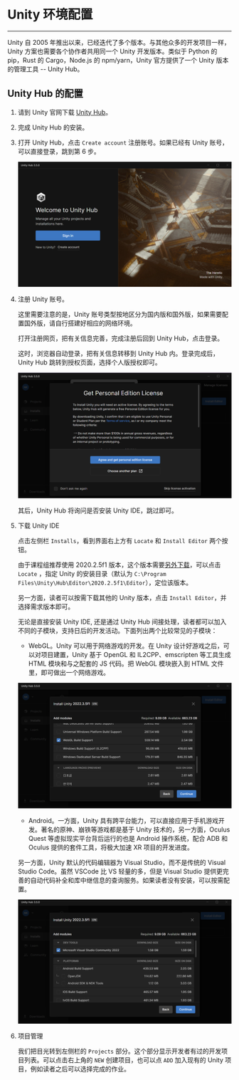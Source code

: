 # Unity 环境配置

---

Unity 自 2005 年推出以来，已经迭代了多个版本。与其他众多的开发项目一样，Unity 方案也需要各个协作者共用同一个 Unity 开发版本。类似于 Python 的 pip，Rust 的 Cargo，Node.js 的 npm/yarn，Unity 官方提供了一个 Unity 版本的管理工具 -- Unity Hub。

## Unity Hub 的配置

1. 请到 Unity 官网下载 [Unity Hub](https://unity.com/download)。

2. 完成 Unity Hub 的安装。

3. 打开 Unity Hub，点击 `Create account` 注册账号。如果已经有 Unity 账号，可以直接登录，跳到第 6 步。

    ![Unity Hub 启动页面](/images/unity-hub-2.PNG)

4. 注册 Unity 账号。 

    这里需要注意的是，Unity 账号类型按地区分为国内版和国外版，如果需要配置国外版，请自行搭建好相应的网络环境。

    打开注册网页，把有关信息完善，完成注册后回到 Unity Hub，点击登录。

    这时，浏览器自动登录，把有关信息转移到 Unity Hub 内。登录完成后，Unity Hub 跳转到授权页面，选择个人版授权即可。

    ![Unity 用户授权](/images/unity-hub-3.png)

    其后，Unity Hub 将询问是否安装 Unity IDE，跳过即可。

5. 下载 Unity IDE

    点击左侧栏 `Installs`，看到界面右上方有 `Locate` 和 `Install Editor` 两个按钮。

    由于课程组推荐使用 2020.2.5f1 版本，这个版本需要[另外下载]()，可以点击 `Locate` ，指定 Unity 的安装目录（默认为 `C:\Program Files\Unity\Hub\Editor\2020.2.5f1\Editor`），定位该版本。

    另一方面，读者可以按需下载其他的 Unity 版本，点击 `Install Editor`，并选择需求版本即可。

    无论是直接安装 Unity IDE, 还是通过 Unity Hub 间接处理，读者都可以加入不同的子模块，支持日后的开发活动。下面列出两个比较常见的子模块：

    - WebGL。Unity 可以用于网络游戏的开发。在 Unity 设计好游戏之后，可以对项目建置，Unity 基于 OpenGL 和 IL2CPP、emscripten 等工具生成 HTML 模块和与之配套的 JS 代码。把 WebGL 模块嵌入到 HTML 文件里，即可做出一个网络游戏。

    ![Unity WebGL 套件](/images/unity-hub-5.png)

    - Android。一方面，Unity 具有跨平台能力，可以直接应用于手机游戏开发。著名的原神、崩铁等游戏都是基于 Unity 技术的，另一方面，Oculus Quest 等虚拟现实平台背后运行的也是 Android 操作系统，配合 ADB 和 Oculus 提供的套件工具，将极大加速 XR 项目的开发进度。

    另一方面，Unity 默认的代码编辑器为 Visual Studio，而不是传统的 Visual Studio Code。虽然 VSCode 比 VS 轻量的多，但是 Visual Studio 提供更完善的自动代码补全和库中继信息的查询服务。如果读者没有安装，可以按需配置。 

    ![Visual Studio](/images/unity-hub-4.png)

6. 项目管理

    我们把目光转到左侧栏的 `Projects` 部分。这个部分显示开发者有过的开发项目列表。可以点击右上角的 `NEW` 创建项目，也可以点 `ADD` 加入现有的 Unity 项目，例如读者之后可以选择完成的作业。

